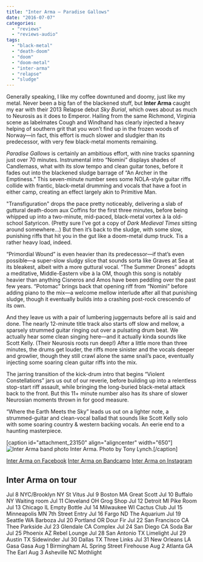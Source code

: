 ```yaml
---
title: "Inter Arma – Paradise Gallows"
date: "2016-07-07"
categories: 
  - "reviews"
  - "reviews-audio"
tags: 
  - "black-metal"
  - "death-doom"
  - "doom"
  - "doom-metal"
  - "inter-arma"
  - "relapse"
  - "sludge"
---
```


Generally speaking, I like my coffee downtuned and doomy, just like my metal. Never been a big fan of the blackened stuff, but **Inter Arma** caught my ear with their 2013 Relapse debut _Sky Burial_, which owes about as much to Neurosis as it does to Emperor. Hailing from the same Richmond, Virginia scene as labelmates Cough and Windhand has clearly injected a heavy helping of southern grit that you won’t find up in the frozen woods of Norway—in fact, this effort is much slower and sludgier than its predecessor, with very few black-metal moments remaining.

_Paradise Gallows_ is certainly an ambitious effort, with nine tracks spanning just over 70 minutes. Instrumental intro “Nomini” displays shades of Candlemass, what with its slow tempo and clean guitar tones, before it fades out into the blackened sludge barrage of “An Archer in the Emptiness.” This seven-minute number sees some NOLA-style guitar riffs collide with frantic, black-metal drumming and vocals that have a foot in either camp, creating an effect largely akin to Primitive Man.

"Transfiguration" drops the pace pretty noticeably, delivering a slab of guttural death-doom aux Coffins for the first three minutes, before being whipped up into a two-minute, mid-paced, black-metal vortex à la old-school Satyricon. (Pretty sure I’ve got a copy of _Dark Medieval Times_ sitting around somewhere…) But then it’s back to the sludge, with some slow, punishing riffs that hit you in the gut like a doom-metal dump truck. Tis a rather heavy load, indeed.

“Primordial Wound” is even heavier than its predecessor—if that’s even possible—a super-slow sludgy slice that sounds sorta like Graves at Sea at its bleakest, albeit with a more guttural vocal. “The Summer Drones” adopts a meditative, Middle-Eastern vibe à la OM, though this song is notably heavier than anything Cisneros and Amos have been peddling over the past few years. “Potomac” brings back that opening riff from “Nomini” before adding piano to the mix—a welcome mellow interlude after all that punishing sludge, though it eventually builds into a crashing post-rock crescendo of its own.

And they leave us with a pair of lumbering juggernauts before all is said and done. The nearly 12-minute title track also starts off slow and mellow, a sparsely strummed guitar ringing out over a pulsating drum beat. We actually hear some clean singing here—and it actually kinda sounds like Scott Kelly. (Their Neurosis roots run deep!) After a little more than three minutes, the drums get louder, the riffs more sinister and the vocals deeper and growlier, though they still crawl alone the same snail’s pace, eventually injecting some soaring clean guitar riffs into the mix.

The jarring transition of the kick-drum intro that begins “Violent Constellations” jars us out of our reverie, before building up into a relentless stop-start riff assault, while bringing the long-buried black-metal attack back to the front. But this 11+ minute number also has its share of slower Neurosian moments thrown in for good measure.

“Where the Earth Meets the Sky” leads us out on a lighter note, a strummed-guitar and clean-vocal ballad that sounds like Scott Kelly solo with some soaring country & western backing vocals. An eerie end to a haunting masterpiece.

\[caption id="attachment\_23150" align="aligncenter" width="650"\]![Inter Arma band photo](https://hellbound.ca/wp-content/uploads/2016/07/DSC_4126.jpg) Inter Arma. Photo by Tony Lynch.\[/caption\]

[Inter Arma on Facebook](http://facebook.com/interarma) [Inter Arma on Bandcamp](http://interarma.bandcamp.com/) [Inter Arma on Instagram](http://instagram.com/interarmamusic)

## Inter Arma on tour

Jul 8 NYC/Brooklyn NY St Vitus Jul 9 Boston MA Great Scott Jul 10 Buffalo NY Waiting room Jul 11 Cleveland OH Grog Shop Jul 12 Detroit MI Pike Room Jul 13 Chicago IL Empty Bottle Jul 14 Milwaukee WI Cactus Club Jul 15 Minneapolis MN 7th Street Entry Jul 16 Fargo ND The Aquarium Jul 19 Seattle WA Barboza Jul 20 Portland OR Dour Fir Jul 22 San Francisco CA Thee Parkside Jul 23 Glendale CA Complex Jul 24 San Diego CA Soda Bar Jul 25 Phoenix AZ Rebel Lounge Jul 28 San Antonio TX Limelight Jul 29 Austin TX Sidewinder Jul 30 Dallas TX Three Links Jul 31 New Orleans LA Gasa Gasa Aug 1 Birmingham AL Spring Street Firehouse Aug 2 Atlanta GA The Earl Aug 3 Asheville NC Mothlight
